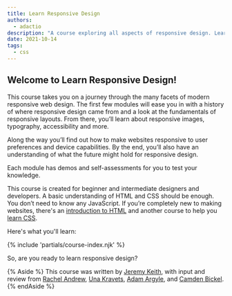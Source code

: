 ```yaml
---
title: Learn Responsive Design
authors:
  - adactio
description: "A course exploring all aspects of responsive design. Learn how to make sites that look great and work well for everyone."
date: 2021-10-14
tags:
  - css
---
```


## Welcome to Learn Responsive Design!

This course takes you on a journey through the many facets of modern responsive web design. 
The first few modules will ease you in with a history of where responsive design came from and a look at the fundamentals of responsive layouts. 
From there, you’ll learn about responsive images, typography, accessibility and more.

Along the way you’ll find out how to make websites responsive to user preferences and device capabilities. 
By the end, you’ll also have an understanding of what the future might hold for responsive design.

Each module has demos and self-assessments for you to test your knowledge.

This course is created for beginner and intermediate designers and developers. 
A basic understanding of HTML and CSS should be enough. 
You don’t need to know any JavaScript. 
If you’re completely new to making websites, there's an 
[introduction to HTML](https://developer.mozilla.org/docs/Learn/HTML/Introduction_to_HTML) 
and another course to help you [learn CSS](/learn/css/).

Here's what you'll learn:

{% include 'partials/course-index.njk' %}

So, are you ready to learn responsive design? 

{% Aside %}
This course was written by <a href="https://twitter.com/adactio">Jeremy Keith</a>, with input and review from <a href="https://twitter.com/rachelandrew">Rachel Andrew</a>, <a href="https://twitter.com/Una">Una Kravets</a>, <a href="https://twitter.com/argyleink">Adam Argyle</a>, and [Camden Bickel](https://twitter.com/camdenbickel).
{% endAside %}

